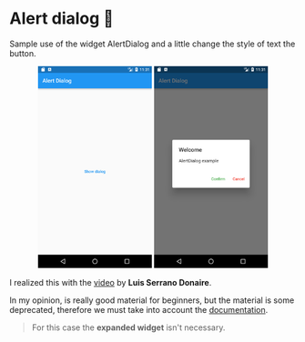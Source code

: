 # Alert dialog 📄

Sample use of the widget AlertDialog and a little change the style of text the button.

<p align="center">
    <img src="images/mainapp.png" alt="Main app" style="width: 200px;">
    <img src="images/mssg.png" alt="Notification" style="width: 200px;">
</p>

I realized this with the [video](https://www.youtube.com/watch?v=VzmkCjMqeDk&list=PLAMfQH2NKM_sm2RZz_IWOGGRpTihdujgq&index=13 "Dialogs") by **Luis Serrano Donaire**.

In my opinion, is really good material for beginners, but the material is some deprecated, therefore we must take into account the [documentation](https://api.flutter.dev/flutter/material/AlertDialog-class.html "Documentation AlertDialog").

>For this case the **expanded widget** isn't necessary.
